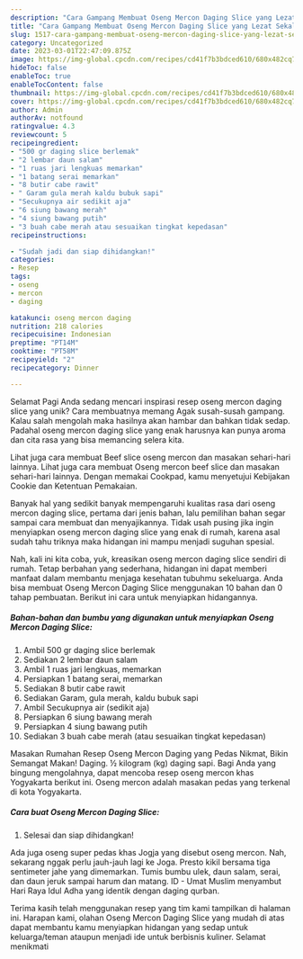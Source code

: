 ```yaml
---
description: "Cara Gampang Membuat Oseng Mercon Daging Slice yang Lezat Sekali, Enak"
title: "Cara Gampang Membuat Oseng Mercon Daging Slice yang Lezat Sekali, Enak"
slug: 1517-cara-gampang-membuat-oseng-mercon-daging-slice-yang-lezat-sekali-enak
category: Uncategorized
date: 2023-03-01T22:47:09.875Z
image: https://img-global.cpcdn.com/recipes/cd41f7b3bdced610/680x482cq70/oseng-mercon-daging-slice-foto-resep-utama.jpg
hideToc: false
enableToc: true
enableTocContent: false
thumbnail: https://img-global.cpcdn.com/recipes/cd41f7b3bdced610/680x482cq70/oseng-mercon-daging-slice-foto-resep-utama.jpg
cover: https://img-global.cpcdn.com/recipes/cd41f7b3bdced610/680x482cq70/oseng-mercon-daging-slice-foto-resep-utama.jpg
author: Admin
authorAv: notfound
ratingvalue: 4.3
reviewcount: 5
recipeingredient:
- "500 gr daging slice berlemak"
- "2 lembar daun salam"
- "1 ruas jari lengkuas memarkan"
- "1 batang serai memarkan"
- "8 butir cabe rawit"
- " Garam gula merah kaldu bubuk sapi"
- "Secukupnya air sedikit aja"
- "6 siung bawang merah"
- "4 siung bawang putih"
- "3 buah cabe merah atau sesuaikan tingkat kepedasan"
recipeinstructions:

- "Sudah jadi dan siap dihidangkan!"
categories:
- Resep
tags:
- oseng
- mercon
- daging

katakunci: oseng mercon daging 
nutrition: 218 calories
recipecuisine: Indonesian
preptime: "PT14M"
cooktime: "PT58M"
recipeyield: "2"
recipecategory: Dinner

---
```



Selamat Pagi Anda sedang mencari inspirasi resep oseng mercon daging slice yang unik? Cara membuatnya memang Agak susah-susah gampang. Kalau salah mengolah maka hasilnya akan hambar dan bahkan tidak sedap. Padahal oseng mercon daging slice yang enak harusnya kan punya aroma dan cita rasa yang bisa memancing selera kita.


Lihat juga cara membuat Beef slice oseng mercon dan masakan sehari-hari lainnya. Lihat juga cara membuat Oseng mercon beef slice dan masakan sehari-hari lainnya. Dengan memakai Cookpad, kamu menyetujui Kebijakan Cookie dan Ketentuan Pemakaian.

Banyak hal yang sedikit banyak mempengaruhi kualitas rasa dari oseng mercon daging slice, pertama dari jenis bahan, lalu pemilihan bahan segar sampai cara membuat dan menyajikannya. Tidak usah pusing jika ingin menyiapkan oseng mercon daging slice yang enak di rumah, karena asal sudah tahu triknya maka hidangan ini mampu menjadi suguhan spesial.


Nah, kali ini kita coba, yuk, kreasikan oseng mercon daging slice sendiri di rumah. Tetap berbahan yang sederhana, hidangan ini dapat memberi manfaat dalam membantu menjaga kesehatan tubuhmu sekeluarga. Anda bisa membuat Oseng Mercon Daging Slice menggunakan 10 bahan dan 0 tahap pembuatan. Berikut ini cara untuk menyiapkan hidangannya.

<!--inarticleads1-->

##### Bahan-bahan dan bumbu yang digunakan untuk menyiapkan Oseng Mercon Daging Slice:

1. Ambil 500 gr daging slice berlemak
1. Sediakan 2 lembar daun salam
1. Ambil 1 ruas jari lengkuas, memarkan
1. Persiapkan 1 batang serai, memarkan
1. Sediakan 8 butir cabe rawit
1. Sediakan  Garam, gula merah, kaldu bubuk sapi
1. Ambil Secukupnya air (sedikit aja)
1. Persiapkan 6 siung bawang merah
1. Persiapkan 4 siung bawang putih
1. Sediakan 3 buah cabe merah (atau sesuaikan tingkat kepedasan)


Masakan Rumahan Resep Oseng Mercon Daging yang Pedas Nikmat, Bikin Semangat Makan! Daging. ½ kilogram (kg) daging sapi. Bagi Anda yang bingung mengolahnya, dapat mencoba resep oseng mercon khas Yogyakarta berikut ini. Oseng mercon adalah masakan pedas yang terkenal di kota Yogyakarta. 

<!--inarticleads2-->

##### Cara buat Oseng Mercon Daging Slice:


1. Selesai dan siap dihidangkan!

Ada juga oseng super pedas khas Jogja yang disebut oseng mercon. Nah, sekarang nggak perlu jauh-jauh lagi ke Joga. Presto kikil bersama tiga sentimeter jahe yang dimemarkan. Tumis bumbu ulek, daun salam, serai, dan daun jeruk sampai harum dan matang. ID - Umat Muslim menyambut Hari Raya Idul Adha yang identik dengan daging qurban. 

Terima kasih telah menggunakan resep yang tim kami tampilkan di halaman ini. Harapan kami, olahan Oseng Mercon Daging Slice yang mudah di atas dapat membantu kamu menyiapkan hidangan yang sedap untuk keluarga/teman ataupun menjadi ide untuk berbisnis kuliner. Selamat menikmati
